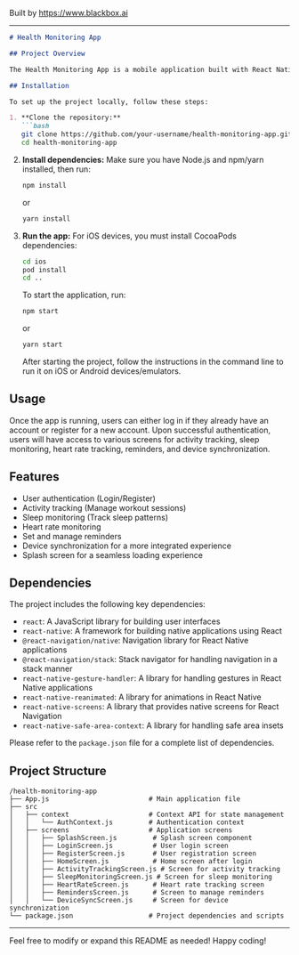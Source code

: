 
Built by https://www.blackbox.ai

---

```markdown
# Health Monitoring App

## Project Overview

The Health Monitoring App is a mobile application built with React Native that allows users to track their health metrics and manage their fitness activities seamlessly. The app includes features like activity tracking, sleep monitoring, heart rate tracking, and setting reminders for better health management. User authentication is implemented, allowing for a personalized experience.

## Installation

To set up the project locally, follow these steps:

1. **Clone the repository:**
   ```bash
   git clone https://github.com/your-username/health-monitoring-app.git
   cd health-monitoring-app
   ```

2. **Install dependencies:**
   Make sure you have Node.js and npm/yarn installed, then run:
   ```bash
   npm install
   ```
   or
   ```bash
   yarn install
   ```

3. **Run the app:**
   For iOS devices, you must install CocoaPods dependencies:
   ```bash
   cd ios
   pod install
   cd ..
   ```
   To start the application, run:
   ```bash
   npm start
   ```
   or
   ```bash
   yarn start
   ```

   After starting the project, follow the instructions in the command line to run it on iOS or Android devices/emulators.

## Usage

Once the app is running, users can either log in if they already have an account or register for a new account. Upon successful authentication, users will have access to various screens for activity tracking, sleep monitoring, heart rate tracking, reminders, and device synchronization.

## Features

- User authentication (Login/Register)
- Activity tracking (Manage workout sessions)
- Sleep monitoring (Track sleep patterns)
- Heart rate monitoring
- Set and manage reminders
- Device synchronization for a more integrated experience
- Splash screen for a seamless loading experience

## Dependencies

The project includes the following key dependencies:

- `react`: A JavaScript library for building user interfaces
- `react-native`: A framework for building native applications using React
- `@react-navigation/native`: Navigation library for React Native applications
- `@react-navigation/stack`: Stack navigator for handling navigation in a stack manner
- `react-native-gesture-handler`: A library for handling gestures in React Native applications
- `react-native-reanimated`: A library for animations in React Native
- `react-native-screens`: A library that provides native screens for React Navigation
- `react-native-safe-area-context`: A library for handling safe area insets

Please refer to the `package.json` file for a complete list of dependencies.

## Project Structure

```
/health-monitoring-app
├── App.js                         # Main application file
├── src
│   ├── context                    # Context API for state management
│   │   └── AuthContext.js         # Authentication context
│   ├── screens                    # Application screens
│   │   ├── SplashScreen.js         # Splash screen component
│   │   ├── LoginScreen.js          # User login screen
│   │   ├── RegisterScreen.js       # User registration screen
│   │   ├── HomeScreen.js           # Home screen after login
│   │   ├── ActivityTrackingScreen.js # Screen for activity tracking
│   │   ├── SleepMonitoringScreen.js # Screen for sleep monitoring
│   │   ├── HeartRateScreen.js      # Heart rate tracking screen
│   │   ├── RemindersScreen.js      # Screen to manage reminders
│   │   └── DeviceSyncScreen.js     # Screen for device synchronization
└── package.json                   # Project dependencies and scripts
```

---

Feel free to modify or expand this README as needed! Happy coding!
```